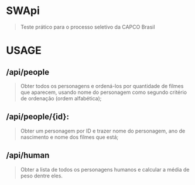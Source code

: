 # SWApi
> Teste prático para o processo seletivo da CAPCO Brasil

# USAGE

## /api/people
> Obter todos os personagens e ordená-los por quantidade de filmes que aparecem, usando nome do personagem como segundo
critério de ordenação (ordem alfabética);

## /api/people/{id}:
>    Obter um personagem por ID e trazer nome do personagem, ano de nascimento e nome dos filmes que está;

## /api/human
>    Obter a lista de todos os personagens humanos e calcular a média de peso dentre eles.
